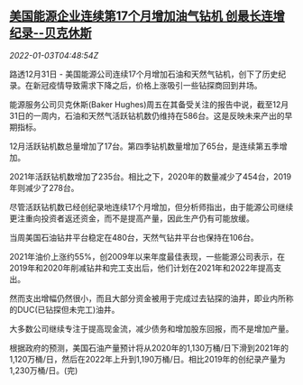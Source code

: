 <!--1641186062000-->
[美国能源企业连续第17个月增加油气钻机 创最长连增纪录--贝克休斯](https://cn.reuters.com/article/usa-energy-rigs-1231-fri-idCNKBS2JD05H)
------

<div><i>2022-01-03T04:48:54Z</i></div><p>路透12月31日 - 美国能源公司连续17个月增加石油和天然气钻机，创下了历史纪录。在新冠疫情导致需求下降之后，价格上涨吸引一些钻探商回到井场。</p><p>能源服务公司贝克休斯(Baker Hughes)周五在其备受关注的报告中说，截至12月31日的一周内，石油和天然气活跃钻机数仍维持在586台。这是反映未来产出的早期指标。</p><p>12月活跃钻机数总量增加了17台。第四季钻机数量增加了65台，是连续第五季增加。</p><p>2021年活跃钻机数增加了235台。相比之下，2020年的数量减少了454台，2019年则减少了278台。</p><p>尽管活跃钻机数已经创纪录地连续17个月增加，但分析师指出，由于能源公司继续更注重向投资者返还资金，而不是提高产量，因此生产仍有可能放缓。</p><p>当周美国石油钻井平台稳定在480台，天然气钻井平台也保持在106台。</p><p>2021年油价上涨约55%，创2009年以来年度最佳表现，一些能源公司表示，在2019年和2020年削减钻井和完工支出后，他们计划在2021年和2022年提高支出。</p><p>然而支出增幅仍然很小，而且大部分资金被用于完成过去钻探的油井，即业内所称的DUC(已钻探但未完工)油井。</p><p>大多数公司继续专注于提高现金流，减少债务和增加股东回报，而不是增加产量。</p><p>根据政府的预测，美国石油产量预计将从2020年的1,130万桶/日下滑到2021年的1,120万桶/日，然后在2022年上升到1,190万桶/日。相比2019年的创纪录产量为1,230万桶/日。(完)</p>

